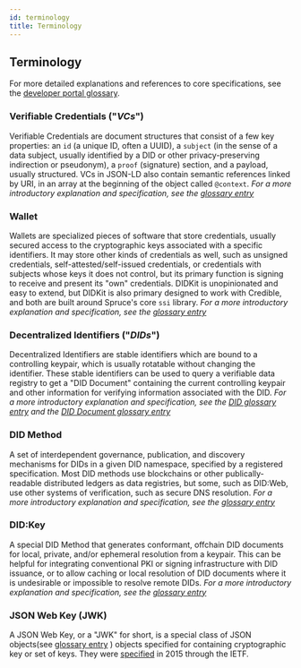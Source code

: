 ```yaml
---
id: terminology
title: Terminology
---
```


## Terminology

For more detailed explanations and references to core specifications, see the [developer portal glossary](https://spruceid.dev/docs/glossary).

### Verifiable Credentials ("*VCs*")
Verifiable Credentials are document structures that consist of a few key properties: an `id` (a unique ID, often a UUID), a `subject` (in the sense of a data subject, usually identified by a DID or other privacy-preserving indirection or pseudonym), a `proof` (signature) section, and a payload, usually structured. VCs in JSON-LD also contain semantic references linked by URI, in an array at the beginning of the object called `@context`.  *For a more introductory explanation and specification, see the [glossary entry](https://spruceid.dev/docs/glossary#verifiable-credentials-vcs)*

### Wallet
Wallets are specialized pieces of software that store credentials, usually secured access to the cryptographic keys associated with a specific identifiers. It may store other kinds of credentials as well, such as unsigned credentials, self-attested/self-issued credentials, or credentials with subjects whose keys it does not control, but its primary function is signing to receive and present its "own" credentials.  DIDKit is unopinionated and easy to extend, but DIDKit is also primary designed to work with Credible, and both are built around Spruce's core `ssi` library.  *For a more introductory explanation and specification, see the [glossary entry](https://spruceid.dev/docs/glossary#wallet)*

### Decentralized Identifiers ("*DIDs*")
Decentralized Identifiers are stable identifiers which are bound to a controlling keypair, which is usually rotatable without changing the identifier. These stable identifiers can be used to query a verifiable data registry to get a "DID Document" containing the current controlling keypair and other information for verifying information associated with the DID.  *For a more introductory explanation and specification, see the [DID glossary entry](https://spruceid.dev/docs/glossary#decentralized-identifiers-dids) and the [DID Document glossary entry](https://spruceid.dev/docs/glossary#did-document)*

### DID Method
A set of interdependent governance, publication, and discovery mechanisms for DIDs in a given DID namespace, specified by a registered specification. Most DID methods use blockchains or other publically-readable distributed ledgers as data registries, but some, such as DID:Web, use other systems of verification, such as secure DNS resolution. *For a more introductory explanation and specification, see the [glossary entry](https://spruceid.dev/docs/glossary#did-method)*

### DID:Key
A special DID Method that generates conformant, offchain DID documents for local, private, and/or ephemeral resolution from a keypair. This can be helpful for integrating conventional PKI or signing infrastructure with DID issuance, or to allow caching or local resolution of DID documents where it is undesirable or impossible to resolve remote DIDs. *For a more introductory explanation and specification, see the [glossary entry](https://spruceid.dev/docs/glossary#didkey)*

### JSON Web Key (JWK)

A JSON Web Key, or a "JWK" for short, is a special class of JSON objects(see [glossary entry](https://spruceid.dev/docs/glossary#json) ) objects specified for containing cryptographic key or set of keys. They were [specified](https://tools.ietf.org/html/rfc7517) in 2015 through the IETF.